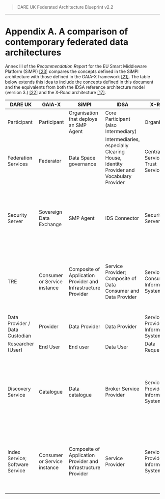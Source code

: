 > DARE UK Federated Architecture Blueprint  v2.2
----

# Appendix A. A comparison of contemporary federated data architectures

Annex III of the _Recommendation Report_ for the EU Smart Middleware Platform 
(SiMPl) [[23]](../References.md#ref-23) compares the concepts defined in the SiMPl architecture 
with those defined in the GAIA-X framework [[21]](../References.md#ref-21). The table
below extends this idea to include the concepts defined in this document and the equivalents from both
the IDSA reference architecture model (version 3.) [[22]](../References.md#ref-22) 
and the X-Road architecture [[17]](../References.md#ref-17).


| DARE UK | GAIA-X | SiMPl | IDSA | X-Road | Notes |
| ------- | ------ | ----- | ---- | ------ | ----- |
| Participant | Participant | Organisation that deploys an SMP Agent | Core Participant (also Intermediary) | Organization | |
| Federation Services | Federator | Data Space governance| Intermediaries, especially Clearing House, Identity Provider and Vocabulary Provider | Central Services & Trust Services| | 
| Security Server | Sovereign Data Exchange | SMP Agent | IDS Connector | Security Server | The GAIA-X mapping is imprecise.  It factors out a number of functions that are encapsulated in the other four models.| 
| TRE | Consumer or Service instance |  Composite of Application Provider and Infrastructure Provider |  Service Provider; Composite of Data Consumer and Data Provider |   Service Consumer Information System |   A DARE UK TRE has no direct equivalent but is a specialized example of a generic data consuming service.| 
| Data Provider / Data Custodian | Provider | Data Provider | Data Provider | Service Provider Information System | | 
| Researcher (User) | End User | End user | Data User | Data Requestor| | 
| Discovery Service | Catalogue | Data catalogue | Broker Service Provider | Service Provider Information System | A catalogue or discovery service in X-Road would be a specialised kind of Information System hosted by a Service Provider.| 
| Index Service; Software Service | Consumer or Service instance | Composite of Application Provider and Infrastructure  Provider | Service Provider | Service Provider Information System | All DARE UK services can be modelled the same way in terms of their interaction with the federation structure. | 



